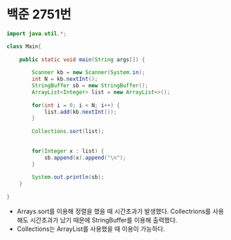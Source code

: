 # 백준 2751번
```java
import java.util.*;

class Main{
	
	public static void main(String args[]) {
		
		Scanner kb = new Scanner(System.in);
		int N = kb.nextInt();
		StringBuffer sb = new StringBuffer();
		ArrayList<Integer> list = new ArrayList<>();
		
		for(int i = 0; i < N; i++) {
			list.add(kb.nextInt());
		}
		
		Collections.sort(list);
	
		
		for(Integer x : list) {
			sb.append(x).append("\n");
		}
		
		System.out.println(sb);
	}
	
}

```
- Arrays.sort를 이용해 정렬을 했을 때 시간초과가 발생했다. Collectrions를 사용해도 시간초과가 났기 때문에 StringBuffer를 이용해 출력했다.
- Collections는 ArrayList를 사용했을 때 이용이 가능하다.
